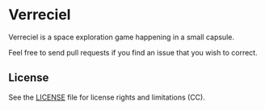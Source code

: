 # Verreciel

Verreciel is a space exploration game happening in a small capsule.

Feel free to send pull requests if you find an issue that you wish to correct.

## License

See the [LICENSE](LICENSE.md) file for license rights and limitations (CC).